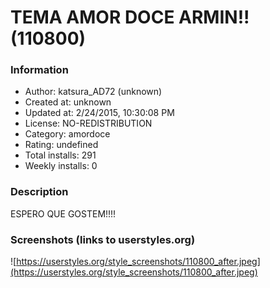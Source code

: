 # TEMA AMOR DOCE ARMIN!! (110800)

### Information
- Author: katsura_AD72 (unknown)
- Created at: unknown
- Updated at: 2/24/2015, 10:30:08 PM
- License: NO-REDISTRIBUTION
- Category: amordoce
- Rating: undefined
- Total installs: 291
- Weekly installs: 0


### Description
ESPERO QUE GOSTEM!!!!


### Screenshots (links to userstyles.org)
![https://userstyles.org/style_screenshots/110800_after.jpeg](https://userstyles.org/style_screenshots/110800_after.jpeg)


